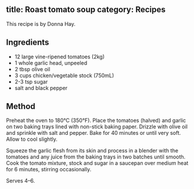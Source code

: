 title: Roast tomato soup
category: Recipes
---
This recipe is by Donna Hay.

## Ingredients
- 12 large vine-ripened tomatoes (2kg)
- 1 whole garlic head, unpeeled
- 2 tbsp olive oil
- 3 cups chicken/vegetable stock (750mL)
- 2-3 tsp sugar
- salt and black pepper

## Method
Preheat the oven to 180°C (350°F). Place the tomatoes (halved) and garlic on two baking trays lined with non-stick baking paper. Drizzle with olive oil and sprinkle with salt and pepper. Bake for 40 minutes or until very soft. Allow to cool slightly.

Squeeze the garlic flesh from its skin and process in a blender with the tomatoes and any juice from the baking trays in two batches until smooth. Cook the tomato mixture, stock and sugar in a saucepan over medium heat for 6 minutes, stirring occasionally.

Serves 4–6.